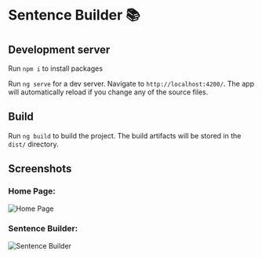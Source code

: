 # Sentence Builder 📚

## Development server

Run `npm i` to install packages

Run `ng serve` for a dev server. Navigate to `http://localhost:4200/`. The app will automatically reload if you change any of the source files.

## Build

Run `ng build` to build the project. The build artifacts will be stored in the `dist/` directory.

## Screenshots

### Home Page: 
![Home Page](https://user-images.githubusercontent.com/55981550/220307781-7650ed98-3413-42c1-b2b3-2e326aebc9be.png)

### Sentence Builder:
![Sentence Builder](https://user-images.githubusercontent.com/55981550/220308646-268928a2-2abb-49a1-8f14-8615a2a0c19a.png)
